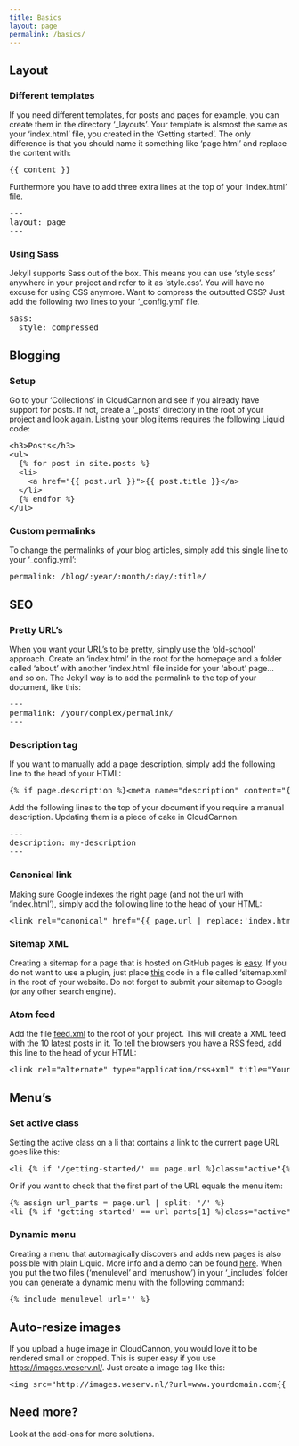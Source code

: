 ```yaml
---
title: Basics
layout: page
permalink: /basics/
---
```


## Layout

### Different templates

If you need different templates, for posts and pages for example, you can create them in the directory ‘_layouts’. Your template is alsmost the same as your ‘index.html’ file, you created in the ‘Getting started’. The only difference is that you should name it something like ‘page.html’ and replace the content with:

<pre>
&lcub;&lcub; content &rcub;&rcub;
</pre>

Furthermore you have to add three extra lines at the top of your ‘index.html’ file.

<pre>
---
layout: page
---
</pre>

### Using Sass

Jekyll supports Sass out of the box. This means you can use ‘style.scss’ anywhere in your project and refer to it as ‘style.css’. You will have no excuse for using CSS anymore. Want to compress the outputted CSS? Just add the following two lines to your ‘_config.yml’ file.

<pre>
sass:
&nbsp; style: compressed
</pre>

## Blogging

### Setup

Go to your ‘Collections’ in CloudCannon and see if you already have support for posts. If not, create a ‘_posts’ directory in the root of your project and look again. Listing your blog items requires the following Liquid code:

<pre>
&lt;h3&gt;Posts&lt;/h3&gt;
&lt;ul&gt;
  &lcub;% for post in site.posts %&rcub;
  &lt;li&gt;
    &lt;a href="&lcub;&lcub; post.url &rcub;&rcub;"&gt;&lcub;&lcub; post.title &rcub;&rcub;&lt;/a&gt;
  &lt;/li&gt;
  &lcub;% endfor %&rcub;
&lt;/ul&gt;
</pre>

### Custom permalinks

To change the permalinks of your blog articles, simply add this single line to your ‘_config.yml’:

<pre>
permalink: /blog/:year/:month/:day/:title/
</pre>

## SEO

### Pretty URL’s

When you want your URL’s to be pretty, simply use the ‘old-school’ approach. Create an ‘index.html’ in the root for the homepage and a folder called ‘about’ with another ‘index.html’ file inside for your ‘about’ page… and so on. The Jekyll way is to add the permalink to the top of your document, like this:

<pre>
---
permalink: /your/complex/permalink/
---
</pre>

### Description tag

If you want to manually add a page description, simply add the following line to the head of your HTML:

<pre>
&lcub;% if page.description %&rcub;&lt;meta name="description" content="&lcub;&lcub; page.description &rcub;&rcub;" /&gt;&lcub;% endif %&rcub;
</pre>

Add the following lines to the top of your document if you require a manual description. Updating them is a piece of cake in CloudCannon.

<pre>
---
description: my-description
---
</pre>

### Canonical link

Making sure Google indexes the right page (and not the url with ‘index.html’), simply add the following line to the head of your HTML:

<pre>
&lt;link rel="canonical" href="&lcub;&lcub; page.url | replace:&#39;index.html&#39;,&#39;&#39; | prepend: &#39;http://yourdomainname.com&#39; &rcub;&rcub;"&gt;
</pre>

### Sitemap XML

Creating a sitemap for a page that is hosted on GitHub pages is [easy](https://help.github.com/articles/sitemaps-for-github-pages/). If you do not want to use a plugin, just place [this](https://github.com/CloudCannon/Jekyll-Tips/blob/master/sitemap.xml) code in a file called ‘sitemap.xml’ in the root of your website. Do not forget to submit your sitemap to Google (or any other search engine).

### Atom feed

Add the file [feed.xml](https://github.com/jnvsor/jekyll-dynamic-menu/blob/master/feed.xml) to the root of your project. This will create a XML feed with the 10 latest posts in it. To tell the browsers you have a RSS feed, add this line to the head of your HTML:

<pre>
&lt;link rel="alternate" type="application/rss+xml" title="Your sites title" href="http://yourdomainname.com/feed.xml"&gt;
</pre>

## Menu’s

### Set active class

Setting the active class on a li that contains a link to the current page URL goes like this:

<pre>
&lt;li &lcub;% if '/getting-started/' == page.url %&rcub;class="active"&lcub;% endif %&rcub;&gt; ... &lt;/li&gt;
</pre>

Or if you want to check that the first part of the URL equals the menu item:

<pre>
&lcub;% assign url_parts = page.url | split: '/' %&rcub;
&lt;li &lcub;% if 'getting-started' == url_parts[1] %&rcub;class="active"&lcub;% endif %&rcub;&gt; ... &lt;/li&gt;
</pre>

### Dynamic menu

Creating a menu that automagically discovers and adds new pages is also possible with plain Liquid. More info and a demo can be found [here](https://github.com/jnvsor/jekyll-dynamic-menu). When you put the two files (‘menulevel’ and ‘menushow’) in your ‘_includes’ folder you can generate a dynamic menu with the following command:

<pre>
&lcub;% include menulevel url='' %&rcub;
</pre>


## Auto-resize images

If you upload a huge image in CloudCannon, you would love it to be rendered small or cropped. This is super easy if you use https://images.weserv.nl/. Just create a image tag like this:

<pre>&lt;img src="http://images.weserv.nl/?url=www.yourdomain.com&lcub;&lcub; page.image &rcub;&rcub;&w=200&q=65" /&gt;</pre>

## Need more?

Look at the add-ons for more solutions.
